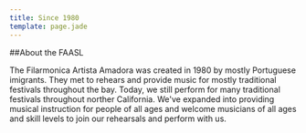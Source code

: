 ```yaml
---
title: Since 1980
template: page.jade
---
```


##About the FAASL

The Filarmonica Artista Amadora was created in 1980 by mostly Portuguese imigrants.
They met to rehears and provide music for mostly traditional festivals throughout the bay.
Today, we still perform for many traditional festivals throughout norther California.
We've expanded into providing musical instruction for people of all ages and welcome musicians of all ages and skill levels to join our rehearsals and perform with us.
